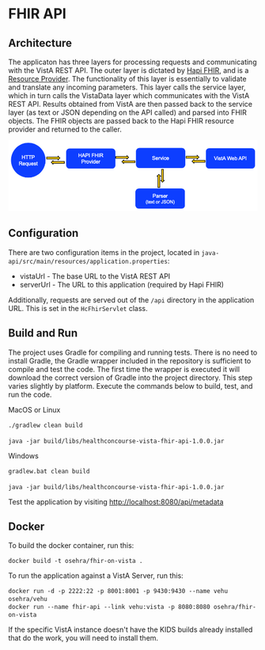 # FHIR API #

## Architecture ##

The applicaton has three layers for processing requests and communicating with the VistA REST API. The outer layer is dictated by [Hapi FHIR](http://hapifhir.io/), and is a [Resource Provider](http://hapifhir.io/doc_rest_server.html). The functionality of this layer is essentially to validate and translate any incoming parameters. This layer calls the service layer, which in turn calls the VistaData layer which communicates with the VistA REST API. Results obtained from VistA are then passed back to the service layer (as text or JSON depending on the API called) and parsed into FHIR objects. The FHIR objects are passed back to the Hapi FHIR resource provider and returned to the caller.

![Java API architecture](../images/java-architecture.png)

## Configuration ##
There are two configuration items in the project, located in `java-api/src/main/resources/application.properties`: 

* vistaUrl - The base URL to the VistA REST API
* serverUrl - The URL to this application (required by Hapi FHIR)

Additionally, requests are served out of the `/api` directory in the application URL. This is set in the `HcFhirServlet` class.

## Build and Run ##

The project uses Gradle for compiling and running tests. There is no need to install Gradle, the Gradle wrapper included in the repository is sufficient to compile and test the code. The first time the wrapper is executed it will download the correct version of Gradle into the project directory. This step varies slightly by platform. Execute the commands below to build, test, and run the code.

MacOS or Linux
	
~~~~
./gradlew clean build

java -jar build/libs/healthconcourse-vista-fhir-api-1.0.0.jar
~~~~

Windows
	
~~~~
gradlew.bat clean build

java -jar build/libs/healthconcourse-vista-fhir-api-1.0.0.jar
~~~~

Test the application by visiting [http://localhost:8080/api/metadata](http://localhost:8080/api/metadata)

## Docker ##

To build the docker container, run this:

~~~~
docker build -t osehra/fhir-on-vista .
~~~~

To run the application against a VistA Server, run this:

~~~~
docker run -d -p 2222:22 -p 8001:8001 -p 9430:9430 --name vehu osehra/vehu
docker run --name fhir-api --link vehu:vista -p 8080:8080 osehra/fhir-on-vista
~~~~

If the specific VistA instance doesn't have the KIDS builds already installed
that do the work, you will need to install them.
